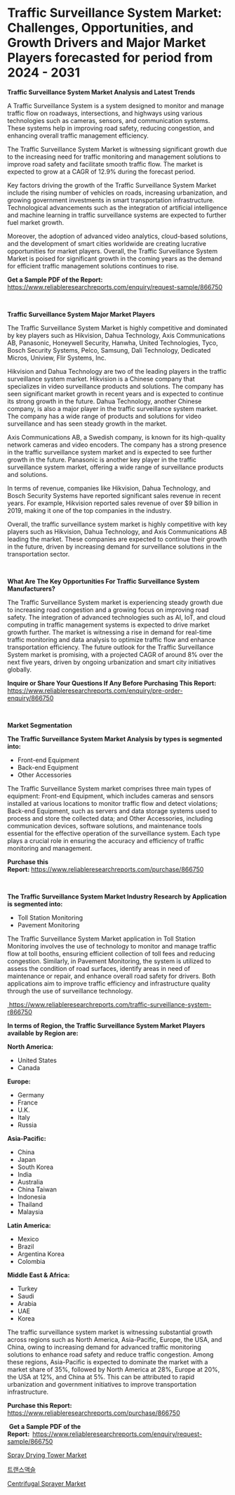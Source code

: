 <p><h1>Traffic Surveillance System Market: Challenges, Opportunities, and Growth Drivers and Major Market Players forecasted for period from 2024 - 2031</h1></p><p><strong>Traffic Surveillance System Market Analysis and Latest Trends</strong></p>
<p><p>A Traffic Surveillance System is a system designed to monitor and manage traffic flow on roadways, intersections, and highways using various technologies such as cameras, sensors, and communication systems. These systems help in improving road safety, reducing congestion, and enhancing overall traffic management efficiency.</p><p>The Traffic Surveillance System Market is witnessing significant growth due to the increasing need for traffic monitoring and management solutions to improve road safety and facilitate smooth traffic flow. The market is expected to grow at a CAGR of 12.9% during the forecast period.</p><p>Key factors driving the growth of the Traffic Surveillance System Market include the rising number of vehicles on roads, increasing urbanization, and growing government investments in smart transportation infrastructure. Technological advancements such as the integration of artificial intelligence and machine learning in traffic surveillance systems are expected to further fuel market growth.</p><p>Moreover, the adoption of advanced video analytics, cloud-based solutions, and the development of smart cities worldwide are creating lucrative opportunities for market players. Overall, the Traffic Surveillance System Market is poised for significant growth in the coming years as the demand for efficient traffic management solutions continues to rise.</p></p>
<p><strong>Get a Sample PDF of the Report:&nbsp;</strong> <a href="https://www.reliableresearchreports.com/enquiry/request-sample/866750">https://www.reliableresearchreports.com/enquiry/request-sample/866750</a></p>
<p>&nbsp;</p>
<p><strong>Traffic Surveillance System Major Market Players</strong></p>
<p><p>The Traffic Surveillance System Market is highly competitive and dominated by key players such as Hikvision, Dahua Technology, Axis Communications AB, Panasonic, Honeywell Security, Hanwha, United Technologies, Tyco, Bosch Security Systems, Pelco, Samsung, Dali Technology, Dedicated Micros, Uniview, Flir Systems, Inc. </p><p>Hikvision and Dahua Technology are two of the leading players in the traffic surveillance system market. Hikvision is a Chinese company that specializes in video surveillance products and solutions. The company has seen significant market growth in recent years and is expected to continue its strong growth in the future. Dahua Technology, another Chinese company, is also a major player in the traffic surveillance system market. The company has a wide range of products and solutions for video surveillance and has seen steady growth in the market.</p><p>Axis Communications AB, a Swedish company, is known for its high-quality network cameras and video encoders. The company has a strong presence in the traffic surveillance system market and is expected to see further growth in the future. Panasonic is another key player in the traffic surveillance system market, offering a wide range of surveillance products and solutions.</p><p>In terms of revenue, companies like Hikvision, Dahua Technology, and Bosch Security Systems have reported significant sales revenue in recent years. For example, Hikvision reported sales revenue of over $9 billion in 2019, making it one of the top companies in the industry.</p><p>Overall, the traffic surveillance system market is highly competitive with key players such as Hikvision, Dahua Technology, and Axis Communications AB leading the market. These companies are expected to continue their growth in the future, driven by increasing demand for surveillance solutions in the transportation sector.</p></p>
<p>&nbsp;</p>
<p><strong>What Are The Key Opportunities For Traffic Surveillance System Manufacturers?</strong></p>
<p><p>The Traffic Surveillance System market is experiencing steady growth due to increasing road congestion and a growing focus on improving road safety. The integration of advanced technologies such as AI, IoT, and cloud computing in traffic management systems is expected to drive market growth further. The market is witnessing a rise in demand for real-time traffic monitoring and data analysis to optimize traffic flow and enhance transportation efficiency. The future outlook for the Traffic Surveillance System market is promising, with a projected CAGR of around 8% over the next five years, driven by ongoing urbanization and smart city initiatives globally.</p></p>
<p><strong>Inquire or Share Your Questions If Any Before Purchasing This Report:</strong> <a href="https://www.reliableresearchreports.com/enquiry/pre-order-enquiry/866750">https://www.reliableresearchreports.com/enquiry/pre-order-enquiry/866750</a></p>
<p>&nbsp;</p>
<p><strong>Market Segmentation</strong></p>
<p><strong>The Traffic Surveillance System Market Analysis by types is segmented into:</strong></p>
<p><ul><li>Front-end Equipment</li><li>Back-end Equipment</li><li>Other Accessories</li></ul></p>
<p><p>The Traffic Surveillance System market comprises three main types of equipment: Front-end Equipment, which includes cameras and sensors installed at various locations to monitor traffic flow and detect violations; Back-end Equipment, such as servers and data storage systems used to process and store the collected data; and Other Accessories, including communication devices, software solutions, and maintenance tools essential for the effective operation of the surveillance system. Each type plays a crucial role in ensuring the accuracy and efficiency of traffic monitoring and management.</p></p>
<p><strong>Purchase this Report:&nbsp;</strong><a href="https://www.reliableresearchreports.com/purchase/866750">https://www.reliableresearchreports.com/purchase/866750</a></p>
<p>&nbsp;</p>
<p><strong>The Traffic Surveillance System Market Industry Research by Application is segmented into:</strong></p>
<p><ul><li>Toll Station Monitoring</li><li>Pavement Monitoring</li></ul></p>
<p><p>The Traffic Surveillance System Market application in Toll Station Monitoring involves the use of technology to monitor and manage traffic flow at toll booths, ensuring efficient collection of toll fees and reducing congestion. Similarly, in Pavement Monitoring, the system is utilized to assess the condition of road surfaces, identify areas in need of maintenance or repair, and enhance overall road safety for drivers. Both applications aim to improve traffic efficiency and infrastructure quality through the use of surveillance technology.</p></p>
<p><a href="https://www.reliableresearchreports.com/traffic-surveillance-system-r866750">&nbsp;https://www.reliableresearchreports.com/traffic-surveillance-system-r866750</a></p>
<p><strong>In terms of Region, the Traffic Surveillance System Market Players available by Region are:</strong></p>
<p>
    <p> <strong> North America: </strong>
        <ul>
            <li>United States</li>
            <li>Canada</li>
        </ul>
        </p> 
    <p> <strong> Europe: </strong>
        <ul>
            <li>Germany</li>
            <li>France</li>
            <li>U.K.</li>
            <li>Italy</li>
            <li>Russia</li>
        </ul>
        </p> 
    <p> <strong> Asia-Pacific: </strong>
        <ul>
            <li>China</li>
            <li>Japan</li>
            <li>South Korea</li>
            <li>India</li>
            <li>Australia</li>
            <li>China Taiwan</li>
            <li>Indonesia</li>
            <li>Thailand</li>
            <li>Malaysia</li>
        </ul>
        </p> 
    <p> <strong> Latin America: </strong>
        <ul>
            <li>Mexico</li>
            <li>Brazil</li>
            <li>Argentina Korea</li>
            <li>Colombia</li>
        </ul>
        </p> 
    <p> <strong> Middle East & Africa: </strong>
        <ul>
            <li>Turkey</li>
            <li>Saudi</li>
            <li>Arabia</li>
            <li>UAE</li>
            <li>Korea</li>
        </ul>
    </p>
    </p>
<p><p>The traffic surveillance system market is witnessing substantial growth across regions such as North America, Asia-Pacific, Europe, the USA, and China, owing to increasing demand for advanced traffic monitoring solutions to enhance road safety and reduce traffic congestion. Among these regions, Asia-Pacific is expected to dominate the market with a market share of 35%, followed by North America at 28%, Europe at 20%, the USA at 12%, and China at 5%. This can be attributed to rapid urbanization and government initiatives to improve transportation infrastructure.</p></p>
<p><strong>Purchase this Report: </strong><a href="https://www.reliableresearchreports.com/purchase/866750">https://www.reliableresearchreports.com/purchase/866750</a></p>
<p>&nbsp;<strong>Get a Sample PDF of the Report:&nbsp;&nbsp;</strong><a href="https://www.reliableresearchreports.com/enquiry/request-sample/866750">https://www.reliableresearchreports.com/enquiry/request-sample/866750</a></p>
<p><strong></strong></p>
<p><p><a href="https://github.com/Glendatilghmankmgz0rbhwpy/Market-Research-Report-List-2/blob/main/spray-drying-tower-market.md">Spray Drying Tower Market</a></p><p><a href="https://github.com/fernandotryO5lson96765/Market-Research-Report-List-1/blob/main/491609228686.md">트랜스액슬</a></p><p><a href="https://github.com/dx0328/Market-Research-Report-List-2/blob/main/centrifugal-sprayer-market.md">Centrifugal Sprayer Market</a></p></p>